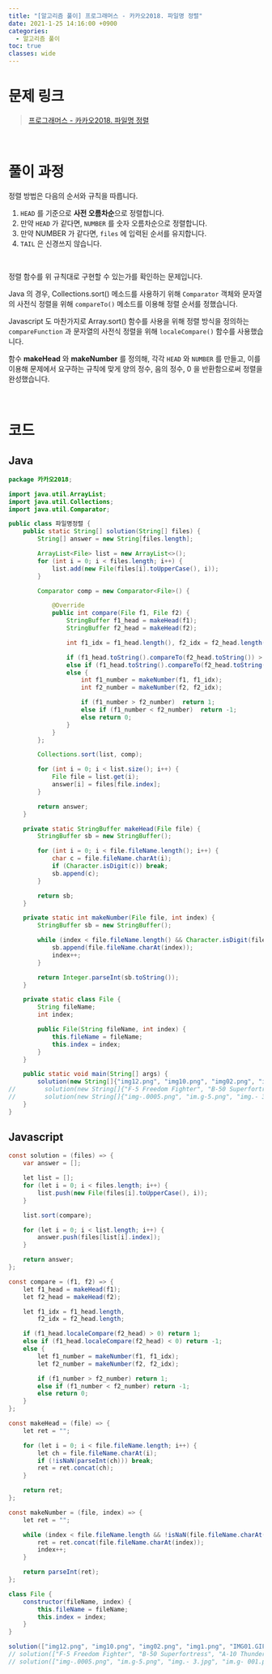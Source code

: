 ```yaml
---
title: "[알고리즘 풀이] 프로그래머스 - 카카오2018. 파일명 정렬"
date: 2021-1-25 14:16:00 +0900
categories:
  - 알고리즘 풀이
toc: true
classes: wide
---
```


# 문제 링크

> [프로그래머스 - 카카오2018. 파일명 정렬](https://programmers.co.kr/learn/courses/30/lessons/17686?language=javascript)

<br>

# 풀이 과정

정렬 방법은 다음의 순서와 규칙을 따릅니다.

1. `HEAD` 를 기준으로 **사전 오름차순**으로 정렬합니다.
2. 만약 `HEAD` 가 같다면, `NUMBER` 를 숫자 오름차순으로 정렬합니다.
3. 만약 NUMBER 가 같다면, `files` 에 입력된 순서를 유지합니다.
4. `TAIL` 은 신경쓰지 않습니다.

<br>

정렬 함수를 위 규칙대로 구현할 수 있는가를 확인하는 문제입니다.

Java 의 경우, Collections.sort() 메소드를 사용하기 위해 `Comparator` 객체와 문자열의 사전식 정렬을 위해 `compareTo()` 메소드를 이용해 정렬 순서를 정했습니다.

Javascript 도 마찬가지로 Array.sort() 함수를 사용을 위해 정렬 방식을 정의하는 `compareFunction` 과 문자열의 사전식 정렬을 위해 `localeCompare()` 함수를 사용했습니다.

함수 **makeHead** 와 **makeNumber** 를 정의해, 각각 `HEAD` 와 `NUMBER` 를 만들고, 이를 이용해 문제에서 요구하는 규칙에 맞게 양의 정수, 음의 정수, 0 을 반환함으로써 정렬을 완성했습니다.

<br>

# 코드

## Java

```java
package 카카오2018;

import java.util.ArrayList;
import java.util.Collections;
import java.util.Comparator;

public class 파일명정렬 {
    public static String[] solution(String[] files) {
        String[] answer = new String[files.length];

        ArrayList<File> list = new ArrayList<>();
        for (int i = 0; i < files.length; i++) {
            list.add(new File(files[i].toUpperCase(), i));
        }

        Comparator comp = new Comparator<File>() {

            @Override
            public int compare(File f1, File f2) {
                StringBuffer f1_head = makeHead(f1);
                StringBuffer f2_head = makeHead(f2);

                int f1_idx = f1_head.length(), f2_idx = f2_head.length();

                if (f1_head.toString().compareTo(f2_head.toString()) > 0) return 1;
                else if (f1_head.toString().compareTo(f2_head.toString()) < 0) return -1;
                else {
                    int f1_number = makeNumber(f1, f1_idx);
                    int f2_number = makeNumber(f2, f2_idx);

                    if (f1_number > f2_number)  return 1;
                    else if (f1_number < f2_number)  return -1;
                    else return 0;
                }
            }
        };

        Collections.sort(list, comp);

        for (int i = 0; i < list.size(); i++) {
            File file = list.get(i);
            answer[i] = files[file.index];
        }

        return answer;
    }

    private static StringBuffer makeHead(File file) {
        StringBuffer sb = new StringBuffer();

        for (int i = 0; i < file.fileName.length(); i++) {
            char c = file.fileName.charAt(i);
            if (Character.isDigit(c)) break;
            sb.append(c);
        }

        return sb;
    }

    private static int makeNumber(File file, int index) {
        StringBuffer sb = new StringBuffer();

        while (index < file.fileName.length() && Character.isDigit(file.fileName.charAt(index))) {
            sb.append(file.fileName.charAt(index));
            index++;
        }

        return Integer.parseInt(sb.toString());
    }

    private static class File {
        String fileName;
        int index;

        public File(String fileName, int index) {
            this.fileName = fileName;
            this.index = index;
        }
    }

    public static void main(String[] args) {
        solution(new String[]{"img12.png", "img10.png", "img02.png", "img1.png", "IMG01.GIF", "img2.JPG"});
//        solution(new String[]{"F-5 Freedom Fighter", "B-50 Superfortress", "A-10 Thunderbolt II", "F-14 Tomcat"});
//        solution(new String[]{"img-.0005.png", "im.g-5.png", "img.- 3.jpg", "im.g- 001.png"});
    }
}
```

## Javascript

```java
const solution = (files) => {
    var answer = [];

    let list = [];
    for (let i = 0; i < files.length; i++) {
        list.push(new File(files[i].toUpperCase(), i));
    }

    list.sort(compare);

    for (let i = 0; i < list.length; i++) {
        answer.push(files[list[i].index]);
    }

    return answer;
};

const compare = (f1, f2) => {
    let f1_head = makeHead(f1);
    let f2_head = makeHead(f2);

    let f1_idx = f1_head.length,
        f2_idx = f2_head.length;

    if (f1_head.localeCompare(f2_head) > 0) return 1;
    else if (f1_head.localeCompare(f2_head) < 0) return -1;
    else {
        let f1_number = makeNumber(f1, f1_idx);
        let f2_number = makeNumber(f2, f2_idx);

        if (f1_number > f2_number) return 1;
        else if (f1_number < f2_number) return -1;
        else return 0;
    }
};

const makeHead = (file) => {
    let ret = "";

    for (let i = 0; i < file.fileName.length; i++) {
        let ch = file.fileName.charAt(i);
        if (!isNaN(parseInt(ch))) break;
        ret = ret.concat(ch);
    }

    return ret;
};

const makeNumber = (file, index) => {
    let ret = "";

    while (index < file.fileName.length && !isNaN(file.fileName.charAt(index))) {
        ret = ret.concat(file.fileName.charAt(index));
        index++;
    }

    return parseInt(ret);
};

class File {
    constructor(fileName, index) {
        this.fileName = fileName;
        this.index = index;
    }
}

solution(["img12.png", "img10.png", "img02.png", "img1.png", "IMG01.GIF", "img2.JPG"]);
// solution(["F-5 Freedom Fighter", "B-50 Superfortress", "A-10 Thunderbolt II", "F-14 Tomcat"]);
// solution(["img-.0005.png", "im.g-5.png", "img.- 3.jpg", "im.g- 001.png"]);
```
